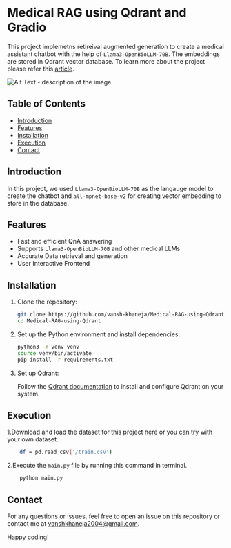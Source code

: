 # Medical RAG using Qdrant and Gradio
This project implemetns retireival augmented generation to create a medical assistant chatbot with the help of ```Llama3-OpenBioLLM-70B```. The embeddings are stored in Qdrant vector database.  To learn more about the project please refer this [article](link).

![Alt Text - description of the image](https://github.com/vansh-khaneja/Medical-RAG-using-Qdrant/blob/main/image/img1.png?raw=true)


## Table of Contents

- [Introduction](#introduction)
- [Features](#features)
- [Installation](#installation)
- [Execution](#execution)
- [Contact](#contact)

## Introduction

In this project, we used ```Llama3-OpenBioLLM-70B``` as the langauge model to create the chatbot and ```all-mpnet-base-v2``` for creating vector embedding to store in the database.

## Features

- Fast and efficient QnA answering
- Supports `Llama3-OpenBioLLM-70B` and other medical LLMs
- Accurate Data retrieval and generation
- User Interactive Frontend 

## Installation

1. Clone the repository:

    ```sh
    git clone https://github.com/vansh-khaneja/Medical-RAG-using-Qdrant
    cd Medical-RAG-using-Qdrant
    ```

2. Set up the Python environment and install dependencies:

    ```sh
    python3 -m venv venv
    source venv/bin/activate
    pip install -r requirements.txt
    ```

3. Set up Qdrant:

    Follow the [Qdrant documentation](https://qdrant.tech/documentation/) to install and configure Qdrant on your system.

## Execution
1.Download and load the dataset for this project [here](https://www.kaggle.com/datasets/thedevastator/comprehensive-medical-q-a-dataset) or you can try with your own dataset.

```sh
    df = pd.read_csv('/train.csv')
```


2.Execute the ```main.py``` file by running this command in terminal.

```sh
    python main.py
```


## Contact

For any questions or issues, feel free to open an issue on this repository or contact me at vanshkhaneja2004@gmail.com.

Happy coding!
